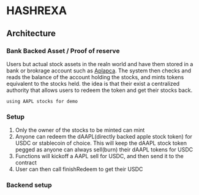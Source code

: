 # HASHREXA

## Architecture

### Bank Backed Asset / Proof of reserve

Users but actual stock assets in the realn world and have them stored in a bank or brokrage account such as [Aplapca](). The system then checks and reads the balance of the account holding the stocks, and mints tokens equivalent to the stocks held. the idea is that their exist a centralized authority that allows users to redeem the token and get their stocks back.

`using AAPL stocks for demo`

### Setup

1. Only the owner of the stocks to be minted can mint
1. Anyone can redeem the dAAPL(directly backed apple stock token) for USDC or stablecoin of choice. This will keep the dAAPL stock token pegged as anyone can always sell(burn) their dAAPL tokens for USDC
1. Functions will kickoff a AAPL sell for USDC, and then send it to the contract
1. User can then call finishRedeem to get their USDC

### Backend setup
